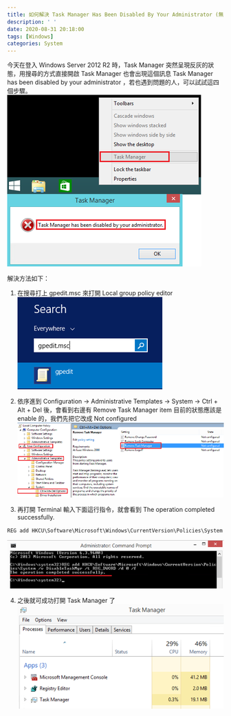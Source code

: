 ```yaml
---
title: 如何解決 Task Manager Has Been Disabled By Your Administrator (無法打開 Task Manager in Windows Server 2012 R2)
description: ' '
date: 2020-08-31 20:18:00
tags: [Windows]
categories: System
---
```

今天在登入 Windows Server 2012 R2 時，Task Manager 突然呈現反灰的狀態，用搜尋的方式直接開啟 Task Manager 也會出現這個訊息 Task Manager has been disabled by your administrator ，若也遇到問題的人，可以試試這四個步驟。
![Alt txt](../images/11-1.png)

解決方法如下：<br/>
 1. 在搜尋打上 gpedit.msc 來打開 Local group policy editor <br/>
 ![10-2](../images/10-2.png)

 2. 依序進到 Configuration -> Administrative Templates -> System -> Ctrl + Alt + Del 後，會看到右邊有 Remove Task Manager item 目前的狀態應該是  enable 的，我們先把它改成 Not configured <br/>
 ![11-2](../images/11-2.png)

 3. 再打開 Terminal 輸入下面這行指令，就會看到 The operation completed successfully. <br/>
 ```powershell
 REG add HKCU\Software\Microsoft\Windows\CurrentVersion\Policies\System /v DisableTaskMgr /t REG_DWORD /d 0 /f
 ```
  ![11-3](../images/11-3.png)

 4. 之後就可成功打開 Task Manager 了 <br/>
 ![11-4](../images/11-4.png)